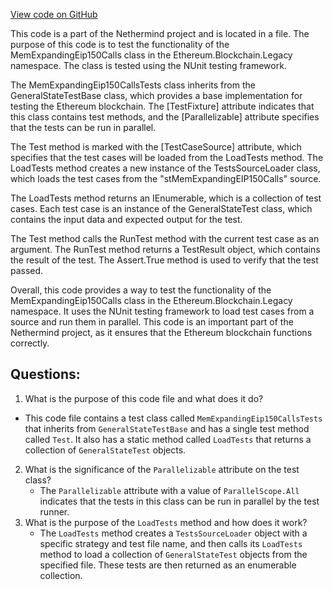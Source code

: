 [View code on GitHub](https://github.com/NethermindEth/nethermind/src/Nethermind/Ethereum.Blockchain.Legacy.Test/MemExpandingEip150CallsTests.cs)

This code is a part of the Nethermind project and is located in a file. The purpose of this code is to test the functionality of the MemExpandingEip150Calls class in the Ethereum.Blockchain.Legacy namespace. The class is tested using the NUnit testing framework.

The MemExpandingEip150CallsTests class inherits from the GeneralStateTestBase class, which provides a base implementation for testing the Ethereum blockchain. The [TestFixture] attribute indicates that this class contains test methods, and the [Parallelizable] attribute specifies that the tests can be run in parallel.

The Test method is marked with the [TestCaseSource] attribute, which specifies that the test cases will be loaded from the LoadTests method. The LoadTests method creates a new instance of the TestsSourceLoader class, which loads the test cases from the "stMemExpandingEIP150Calls" source.

The LoadTests method returns an IEnumerable<GeneralStateTest>, which is a collection of test cases. Each test case is an instance of the GeneralStateTest class, which contains the input data and expected output for the test.

The Test method calls the RunTest method with the current test case as an argument. The RunTest method returns a TestResult object, which contains the result of the test. The Assert.True method is used to verify that the test passed.

Overall, this code provides a way to test the functionality of the MemExpandingEip150Calls class in the Ethereum.Blockchain.Legacy namespace. It uses the NUnit testing framework to load test cases from a source and run them in parallel. This code is an important part of the Nethermind project, as it ensures that the Ethereum blockchain functions correctly.
## Questions: 
 1. What is the purpose of this code file and what does it do?
   - This code file contains a test class called `MemExpandingEip150CallsTests` that inherits from `GeneralStateTestBase` and has a single test method called `Test`. It also has a static method called `LoadTests` that returns a collection of `GeneralStateTest` objects.
2. What is the significance of the `Parallelizable` attribute on the test class?
   - The `Parallelizable` attribute with a value of `ParallelScope.All` indicates that the tests in this class can be run in parallel by the test runner.
3. What is the purpose of the `LoadTests` method and how does it work?
   - The `LoadTests` method creates a `TestsSourceLoader` object with a specific strategy and test file name, and then calls its `LoadTests` method to load a collection of `GeneralStateTest` objects from the specified file. These tests are then returned as an enumerable collection.